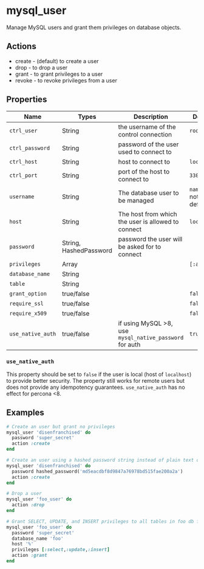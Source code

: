 # mysql\_user

Manage MySQL users and grant them privileges on database objects.

## Actions

- create - (default) to create a user
- drop - to drop a user
- grant - to grant privileges to a user
- revoke - to revoke privileges from a user

## Properties

Name              | Types                  | Description                                                  | Default                                   | Required?
----------------- | ---------------------- | ------------------------------------------------------------ | ----------------------------------------- | ---------
`ctrl_user`       | String                 | the username of the control connection                       | `root`                                    | no
`ctrl_password`   | String                 | password of the user used to connect to                      |                                           | no
`ctrl_host`       | String                 | host to connect to                                           | `localhost`                               | no
`ctrl_port`       | String                 | port of the host to connect to                               | `3306`                                    | no
`username`        | String                 | The database user to be managed                              | `name` if not defined                     | no
`host`            | String                 | The host from which the user is allowed to connect           | `localhost`                               | no
`password`        | String, HashedPassword | password the user will be asked for to connect               |                                           | yes
`privileges`      | Array                  |                                                              | `[:all]`                                  | no
`database_name`   | String                 |                                                              |                                           | no
`table`           | String                 |                                                              |                                           | no
`grant_option`    | true/false             |                                                              | `false`                                   | no
`require_ssl`     | true/false             |                                                              | `false`                                   | no
`require_x509`    | true/false             |                                                              | `false`                                   | no
`use_native_auth` | true/false             | if using MySQL >8, use `mysql_native_password` for auth      | `true`                                    | no

### `use_native_auth`

This property should be set to `false` if the user is local (host of `localhost`) to provide better security. The property still works for remote users but does not provide any idempotency guarantees. `use_native_auth` has no effect for percona <8.

## Examples

```ruby
# Create an user but grant no privileges
mysql_user 'disenfranchised' do
  password 'super_secret'
  action :create
end

# Create an user using a hashed password string instead of plain text one
mysql_user 'disenfranchised' do
  password hashed_password('md5eacdbf8d9847a76978bd515fae200a2a')
  action :create
end

# Drop a user
mysql_user 'foo_user' do
  action :drop
end

# Grant SELECT, UPDATE, and INSERT privileges to all tables in foo db from all hosts
mysql_user 'foo_user' do
  password 'super_secret'
  database_name 'foo'
  host '%'
  privileges [:select,:update,:insert]
  action :grant
end
```
